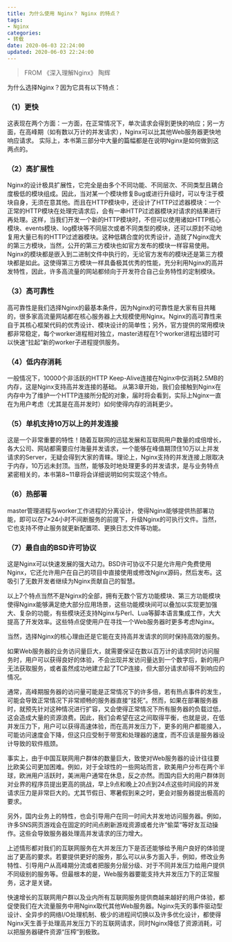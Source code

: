 ```yaml
---
title: 为什么使用 Nginx？ Nginx 的特点？
tags:
- Nginx
categories:
- 转载
date: 2020-06-03 22:24:00
updated: 2020-06-03 22:24:00
---
```


> FROM 《深入理解Nginx》 陶辉

为什么选择Nginx？因为它具有以下特点：

### （1）更快
这表现在两个方面：一方面，在正常情况下，单次请求会得到更快的响应；另一方面，在高峰期（如有数以万计的并发请求），Nginx可以比其他Web服务器更快地响应请求。
实际上，本书第三部分中大量的篇幅都是在说明Nginx是如何做到这两点的。

### （2）高扩展性
Nginx的设计极具扩展性，它完全是由多个不同功能、不同层次、不同类型且耦合度极低的模块组成。因此，当对某一个模块修复Bug或进行升级时，可以专注于模块自身，无须在意其他。而且在HTTP模块中，还设计了HTTP过滤器模块：一个正常的HTTP模块在处理完请求后，会有一串HTTP过滤器模块对请求的结果进行再处理。这样，当我们开发一个新的HTTP模块时，不但可以使用诸如HTTP核心模块、events模块、log模块等不同层次或者不同类型的模块，还可以原封不动地复用大量已有的HTTP过滤器模块。这种低耦合度的优秀设计，造就了Nginx庞大的第三方模块，当然，公开的第三方模块也如官方发布的模块一样容易使用。
Nginx的模块都是嵌入到二进制文件中执行的，无论官方发布的模块还是第三方模块都是如此。这使得第三方模块一样具备极其优秀的性能，充分利用Nginx的高并发特性，因此，许多高流量的网站都倾向于开发符合自己业务特性的定制模块。

<!--more-->

### （3）高可靠性
高可靠性是我们选择Nginx的最基本条件，因为Nginx的可靠性是大家有目共睹的，很多家高流量网站都在核心服务器上大规模使用Nginx。Nginx的高可靠性来自于其核心框架代码的优秀设计、模块设计的简单性；另外，官方提供的常用模块都非常稳定，每个worker进程相对独立，master进程在1个worker进程出错时可以快速“拉起”新的worker子进程提供服务。

### （4）低内存消耗
一般情况下，10000个非活跃的HTTP Keep-Alive连接在Nginx中仅消耗2.5MB的内存，这是Nginx支持高并发连接的基础。
从第3章开始，我们会接触到Nginx在内存中为了维护一个HTTP连接所分配的对象，届时将会看到，实际上Nginx一直在为用户考虑（尤其是在高并发时）如何使得内存的消耗更少。

### （5）单机支持10万以上的并发连接
这是一个非常重要的特性！随着互联网的迅猛发展和互联网用户数量的成倍增长，各大公司、网站都需要应付海量并发请求，一个能够在峰值期顶住10万以上并发请求的Server，无疑会得到大家的青睐。理论上，Nginx支持的并发连接上限取决于内存，10万远未封顶。当然，能够及时地处理更多的并发请求，是与业务特点紧密相关的，本书第8~11章将会详细说明如何实现这个特点。

### （6）热部署
master管理进程与worker工作进程的分离设计，使得Nginx能够提供热部署功能，即可以在7×24小时不间断服务的前提下，升级Nginx的可执行文件。当然，它也支持不停止服务就更新配置项、更换日志文件等功能。

### （7）最自由的BSD许可协议
这是Nginx可以快速发展的强大动力。BSD许可协议不只是允许用户免费使用Nginx，它还允许用户在自己的项目中直接使用或修改Nginx源码，然后发布。这吸引了无数开发者继续为Nginx贡献自己的智慧。

以上7个特点当然不是Nginx的全部，拥有无数个官方功能模块、第三方功能模块使得Nginx能够满足绝大部分应用场景，这些功能模块间可以叠加以实现更加强大、复杂的功能，有些模块还支持Nginx与Perl、Lua等脚本语言集成工作，大大提高了开发效率。这些特点促使用户在寻找一个Web服务器时更多考虑Nginx。

当然，选择Nginx的核心理由还是它能在支持高并发请求的同时保持高效的服务。

如果Web服务器的业务访问量巨大，就需要保证在数以百万计的请求同时访问服务时，用户可以获得良好的体验，不会出现并发访问量达到一个数字后，新的用户无法获取服务，或者虽然成功地建立起了TCP连接，但大部分请求却得不到响应的情况。

通常，高峰期服务器的访问量可能是正常情况下的许多倍，若有热点事件的发生，可能会导致正常情况下非常顺畅的服务器直接“挂死”。然而，如果在部署服务器时，就预先针对这种情况进行扩容，又会使得正常情况下所有服务器的负载过低，这会造成大量的资源浪费。因此，我们会希望在这之间取得平衡，也就是说，在低并发压力下，用户可以获得高速体验，而在高并发压力下，更多的用户都能接入，可能访问速度会下降，但这只应受制于带宽和处理器的速度，而不应该是服务器设计导致的软件瓶颈。

事实上，由于中国互联网用户群体的数量巨大，致使对Web服务器的设计往往要比欧美公司更加困难。例如，对于全球性的一些网站而言，欧美用户分布在两个半球，欧洲用户活跃时，美洲用户通常在休息，反之亦然。而国内巨大的用户群体则对业界的程序员提出更高的挑战，早上9点和晚上20点到24点这些时间段的并发请求压力是非常巨大的。尤其节假日、寒暑假到来之时，更会对服务器提出极高的要求。

另外，国内业务上的特性，也会引导用户在同一时间大并发地访问服务器。例如，许多SNS网页游戏会在固定的时间点刷新游戏资源或者允许“偷菜”等好友互动操作。这些会导致服务器处理高并发请求的压力增大。

上述情形都对我们的互联网服务在大并发压力下是否还能够给予用户良好的体验提出了更高的要求。若要提供更好的服务，那么可以从多方面入手，例如，修改业务特性、引导用户从高峰期分流或者把服务分层分级、对于不同并发压力给用户提供不同级别的服务等。但最根本的是，Web服务器要能支持大并发压力下的正常服务，这才是关键。

快速增长的互联网用户群以及业内所有互联网服务提供商越来越好的用户体验，都促使我们在大流量服务中用Nginx取代其他Web服务器。Nginx先天的事件驱动型设计、全异步的网络I/O处理机制、极少的进程间切换以及许多优化设计，都使得Nginx天生善于处理高并发压力下的互联网请求，同时Nginx降低了资源消耗，可以把服务器硬件资源“压榨”到极致。